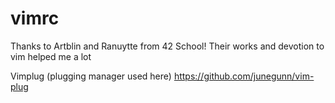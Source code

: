 # vimrc
Thanks to Artblin and Ranuytte from 42 School! Their works and devotion to vim helped me a lot 

Vimplug (plugging manager used here)
https://github.com/junegunn/vim-plug
